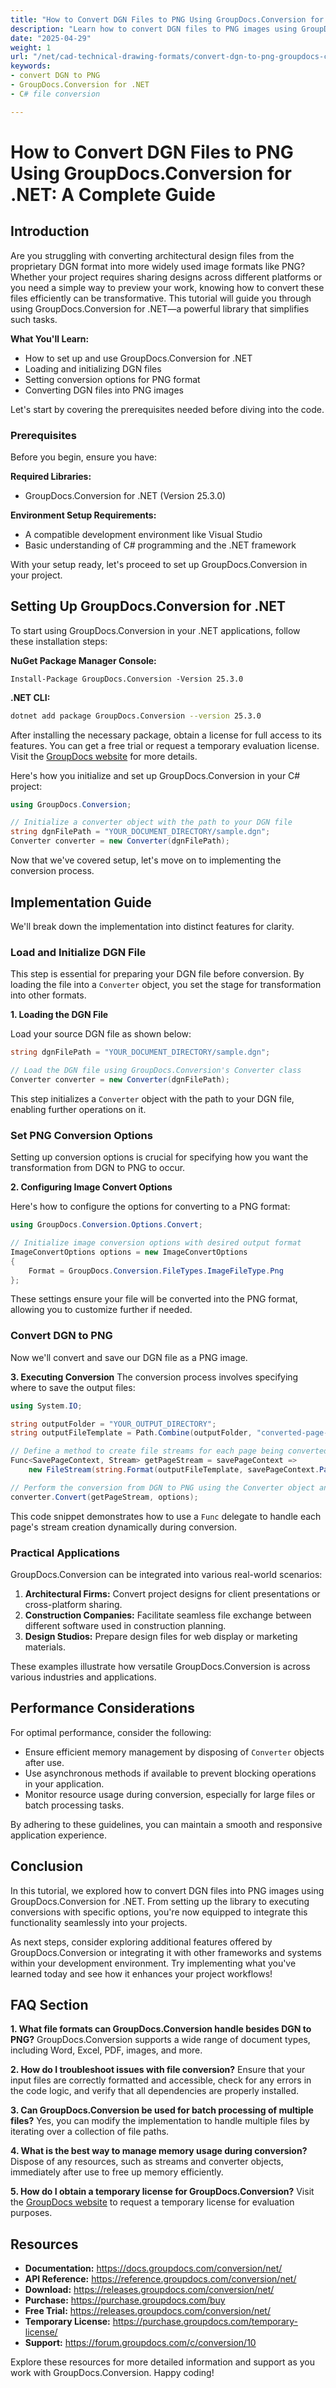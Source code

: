 ```yaml
---
title: "How to Convert DGN Files to PNG Using GroupDocs.Conversion for .NET&#58; A Complete Guide"
description: "Learn how to convert DGN files to PNG images using GroupDocs.Conversion for .NET. This tutorial covers setup, conversion options, and practical applications."
date: "2025-04-29"
weight: 1
url: "/net/cad-technical-drawing-formats/convert-dgn-to-png-groupdocs-conversion-net/"
keywords:
- convert DGN to PNG
- GroupDocs.Conversion for .NET
- C# file conversion

---
```



# How to Convert DGN Files to PNG Using GroupDocs.Conversion for .NET: A Complete Guide

## Introduction

Are you struggling with converting architectural design files from the proprietary DGN format into more widely used image formats like PNG? Whether your project requires sharing designs across different platforms or you need a simple way to preview your work, knowing how to convert these files efficiently can be transformative. This tutorial will guide you through using GroupDocs.Conversion for .NET—a powerful library that simplifies such tasks.

**What You'll Learn:**
- How to set up and use GroupDocs.Conversion for .NET
- Loading and initializing DGN files
- Setting conversion options for PNG format
- Converting DGN files into PNG images

Let's start by covering the prerequisites needed before diving into the code.

### Prerequisites

Before you begin, ensure you have:

**Required Libraries:**
- GroupDocs.Conversion for .NET (Version 25.3.0)

**Environment Setup Requirements:**
- A compatible development environment like Visual Studio
- Basic understanding of C# programming and the .NET framework

With your setup ready, let's proceed to set up GroupDocs.Conversion in your project.

## Setting Up GroupDocs.Conversion for .NET

To start using GroupDocs.Conversion in your .NET applications, follow these installation steps:

**NuGet Package Manager Console:**
```shell
Install-Package GroupDocs.Conversion -Version 25.3.0
```

**.NET CLI:**
```bash
dotnet add package GroupDocs.Conversion --version 25.3.0
```

After installing the necessary package, obtain a license for full access to its features. You can get a free trial or request a temporary evaluation license. Visit the [GroupDocs website](https://purchase.groupdocs.com/buy) for more details.

Here's how you initialize and set up GroupDocs.Conversion in your C# project:
```csharp
using GroupDocs.Conversion;

// Initialize a converter object with the path to your DGN file
string dgnFilePath = "YOUR_DOCUMENT_DIRECTORY/sample.dgn";
Converter converter = new Converter(dgnFilePath);
```

Now that we've covered setup, let's move on to implementing the conversion process.

## Implementation Guide

We'll break down the implementation into distinct features for clarity.

### Load and Initialize DGN File

This step is essential for preparing your DGN file before conversion. By loading the file into a `Converter` object, you set the stage for transformation into other formats.

**1. Loading the DGN File**

Load your source DGN file as shown below:
```csharp
string dgnFilePath = "YOUR_DOCUMENT_DIRECTORY/sample.dgn";

// Load the DGN file using GroupDocs.Conversion's Converter class
Converter converter = new Converter(dgnFilePath);
```

This step initializes a `Converter` object with the path to your DGN file, enabling further operations on it.

### Set PNG Conversion Options

Setting up conversion options is crucial for specifying how you want the transformation from DGN to PNG to occur.

**2. Configuring Image Convert Options**

Here's how to configure the options for converting to a PNG format:
```csharp
using GroupDocs.Conversion.Options.Convert;

// Initialize image conversion options with desired output format
ImageConvertOptions options = new ImageConvertOptions
{
    Format = GroupDocs.Conversion.FileTypes.ImageFileType.Png
};
```

These settings ensure your file will be converted into the PNG format, allowing you to customize further if needed.

### Convert DGN to PNG

Now we'll convert and save our DGN file as a PNG image.

**3. Executing Conversion**
The conversion process involves specifying where to save the output files:
```csharp
using System.IO;

string outputFolder = "YOUR_OUTPUT_DIRECTORY";
string outputFileTemplate = Path.Combine(outputFolder, "converted-page-{0}.png");

// Define a method to create file streams for each page being converted
Func<SavePageContext, Stream> getPageStream = savePageContext =>
    new FileStream(string.Format(outputFileTemplate, savePageContext.Page), FileMode.Create);

// Perform the conversion from DGN to PNG using the Converter object and options defined earlier
converter.Convert(getPageStream, options);
```

This code snippet demonstrates how to use a `Func` delegate to handle each page's stream creation dynamically during conversion.

### Practical Applications

GroupDocs.Conversion can be integrated into various real-world scenarios:
1. **Architectural Firms:** Convert project designs for client presentations or cross-platform sharing.
2. **Construction Companies:** Facilitate seamless file exchange between different software used in construction planning.
3. **Design Studios:** Prepare design files for web display or marketing materials.

These examples illustrate how versatile GroupDocs.Conversion is across various industries and applications.

## Performance Considerations

For optimal performance, consider the following:
- Ensure efficient memory management by disposing of `Converter` objects after use.
- Use asynchronous methods if available to prevent blocking operations in your application.
- Monitor resource usage during conversion, especially for large files or batch processing tasks.

By adhering to these guidelines, you can maintain a smooth and responsive application experience.

## Conclusion

In this tutorial, we explored how to convert DGN files into PNG images using GroupDocs.Conversion for .NET. From setting up the library to executing conversions with specific options, you're now equipped to integrate this functionality seamlessly into your projects.

As next steps, consider exploring additional features offered by GroupDocs.Conversion or integrating it with other frameworks and systems within your development environment. Try implementing what you've learned today and see how it enhances your project workflows!

## FAQ Section

**1. What file formats can GroupDocs.Conversion handle besides DGN to PNG?**
GroupDocs.Conversion supports a wide range of document types, including Word, Excel, PDF, images, and more.

**2. How do I troubleshoot issues with file conversion?**
Ensure that your input files are correctly formatted and accessible, check for any errors in the code logic, and verify that all dependencies are properly installed.

**3. Can GroupDocs.Conversion be used for batch processing of multiple files?**
Yes, you can modify the implementation to handle multiple files by iterating over a collection of file paths.

**4. What is the best way to manage memory usage during conversion?**
Dispose of any resources, such as streams and converter objects, immediately after use to free up memory efficiently.

**5. How do I obtain a temporary license for GroupDocs.Conversion?**
Visit the [GroupDocs website](https://purchase.groupdocs.com/temporary-license/) to request a temporary license for evaluation purposes.

## Resources
- **Documentation:** https://docs.groupdocs.com/conversion/net/
- **API Reference:** https://reference.groupdocs.com/conversion/net/
- **Download:** https://releases.groupdocs.com/conversion/net/
- **Purchase:** https://purchase.groupdocs.com/buy
- **Free Trial:** https://releases.groupdocs.com/conversion/net/
- **Temporary License:** https://purchase.groupdocs.com/temporary-license/
- **Support:** https://forum.groupdocs.com/c/conversion/10

Explore these resources for more detailed information and support as you work with GroupDocs.Conversion. Happy coding!

